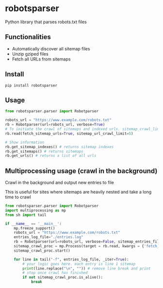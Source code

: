 # robotsparser
Python library that parses robots.txt files

## Functionalities

- Automatically discover all sitemap files
- Unzip gziped files
- Fetch all URLs from sitemaps

## Install
```
pip install robotsparser
```

## Usage

```python
from robotsparser.parser import Robotparser

robots_url = "https://www.example.com/robots.txt"
rb = Robotparser(url=robots_url, verbose=True)
# To initiate the crawl of sitemaps and indexed urls. sitemap_crawl_limit argument is optional
rb.read(fetch_sitemap_urls=True, sitemap_url_crawl_limit=5)

# Show information
rb.get_sitemap_indexes() # returns sitemap indexes
rb.get_sitemaps() # returns sitemaps
rb.get_urls() # returns a list of all urls
```

## Multiprocessing usage (crawl in the background)

Crawl in the background and output new entries to file

This is useful for sites where sitemaps are heavily nested and take a long
time to crawl

```python
from robotsparser.parser import Robotparser
import multiprocessing as mp
from sh import tail

if __name__ == '__main__':
    mp.freeze_support()
    robots_url = "https://www.example.com/robots.txt"
    entries_log_file="./entries.log"
    rb = Robotparser(url=robots_url, verbose=False, sitemap_entries_file=entries_log_file)
    sitemap_crawl_proc = mp.Process(target = rb.read, kwargs = {'fetch_sitemap_urls': False})
    sitemap_crawl_proc.start()

    for line in tail("-f", entries_log_file, _iter=True):
        # your logic goes here. each entry is line 1 sitemap
        print(line.replace("\n", "")) # remove line break and print
        # stop once crawl has finished
        if not sitemap_crawl_proc.is_alive():
            break
```
